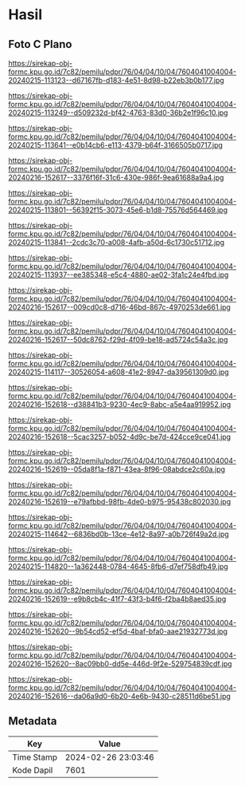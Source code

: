 # Hasil

## Foto C Plano

https://sirekap-obj-formc.kpu.go.id/7c82/pemilu/pdpr/76/04/04/10/04/7604041004004-20240215-113123--d67167fb-d183-4e51-8d98-b22eb3b0b177.jpg

https://sirekap-obj-formc.kpu.go.id/7c82/pemilu/pdpr/76/04/04/10/04/7604041004004-20240215-113249--d509232d-bf42-4763-83d0-36b2e1f96c10.jpg

https://sirekap-obj-formc.kpu.go.id/7c82/pemilu/pdpr/76/04/04/10/04/7604041004004-20240215-113641--e0b14cb6-e113-4379-b64f-3166505b0717.jpg

https://sirekap-obj-formc.kpu.go.id/7c82/pemilu/pdpr/76/04/04/10/04/7604041004004-20240216-152617--3376f16f-31c6-430e-986f-9ea61688a9a4.jpg

https://sirekap-obj-formc.kpu.go.id/7c82/pemilu/pdpr/76/04/04/10/04/7604041004004-20240215-113801--56392f15-3073-45e6-b1d8-75576d564469.jpg

https://sirekap-obj-formc.kpu.go.id/7c82/pemilu/pdpr/76/04/04/10/04/7604041004004-20240215-113841--2cdc3c70-a008-4afb-a50d-6c1730c51712.jpg

https://sirekap-obj-formc.kpu.go.id/7c82/pemilu/pdpr/76/04/04/10/04/7604041004004-20240215-113937--ee385348-e5c4-4880-ae02-3fa1c24e4fbd.jpg

https://sirekap-obj-formc.kpu.go.id/7c82/pemilu/pdpr/76/04/04/10/04/7604041004004-20240216-152617--009cd0c8-d716-46bd-867c-4970253de661.jpg

https://sirekap-obj-formc.kpu.go.id/7c82/pemilu/pdpr/76/04/04/10/04/7604041004004-20240216-152617--50dc8762-f29d-4f09-be18-ad5724c54a3c.jpg

https://sirekap-obj-formc.kpu.go.id/7c82/pemilu/pdpr/76/04/04/10/04/7604041004004-20240215-114117--30526054-a608-41e2-8947-da39561309d0.jpg

https://sirekap-obj-formc.kpu.go.id/7c82/pemilu/pdpr/76/04/04/10/04/7604041004004-20240216-152618--d38841b3-9230-4ec9-8abc-a5e4aa919952.jpg

https://sirekap-obj-formc.kpu.go.id/7c82/pemilu/pdpr/76/04/04/10/04/7604041004004-20240216-152618--5cac3257-b052-4d9c-be7d-424cce9ce041.jpg

https://sirekap-obj-formc.kpu.go.id/7c82/pemilu/pdpr/76/04/04/10/04/7604041004004-20240216-152619--05da8f1a-f871-43ea-8f96-08abdce2c60a.jpg

https://sirekap-obj-formc.kpu.go.id/7c82/pemilu/pdpr/76/04/04/10/04/7604041004004-20240216-152619--e79afbbd-98fb-4de0-b975-95438c802030.jpg

https://sirekap-obj-formc.kpu.go.id/7c82/pemilu/pdpr/76/04/04/10/04/7604041004004-20240215-114642--6836bd0b-13ce-4e12-8a97-a0b726f49a2d.jpg

https://sirekap-obj-formc.kpu.go.id/7c82/pemilu/pdpr/76/04/04/10/04/7604041004004-20240215-114820--1a362448-0784-4645-8fb6-d7ef758dfb49.jpg

https://sirekap-obj-formc.kpu.go.id/7c82/pemilu/pdpr/76/04/04/10/04/7604041004004-20240216-152619--e9b8cb4c-41f7-43f3-b4f6-f2ba4b8aed35.jpg

https://sirekap-obj-formc.kpu.go.id/7c82/pemilu/pdpr/76/04/04/10/04/7604041004004-20240216-152620--9b54cd52-ef5d-4baf-bfa0-aae21932773d.jpg

https://sirekap-obj-formc.kpu.go.id/7c82/pemilu/pdpr/76/04/04/10/04/7604041004004-20240216-152620--8ac09bb0-dd5e-446d-9f2e-529754839cdf.jpg

https://sirekap-obj-formc.kpu.go.id/7c82/pemilu/pdpr/76/04/04/10/04/7604041004004-20240216-152616--da06a9d0-6b20-4e6b-9430-c28511d6be51.jpg


## Metadata

| Key        | Value               |
| ---------- | ------------------- |
| Time Stamp | 2024-02-26 23:03:46 |
| Kode Dapil | 7601                |



